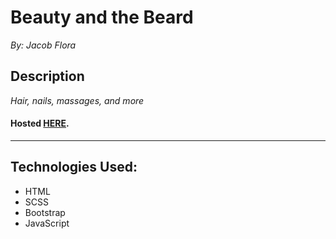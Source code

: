 # Beauty and the Beard
*By: Jacob Flora*
## Description
*Hair, nails, massages, and more*
#### Hosted [HERE]( https://jacob52210.github.io/Beauty_And_The_Beard/ "Beauty And The Beard").
___
## Technologies Used:
* HTML
* SCSS
* Bootstrap
* JavaScript
